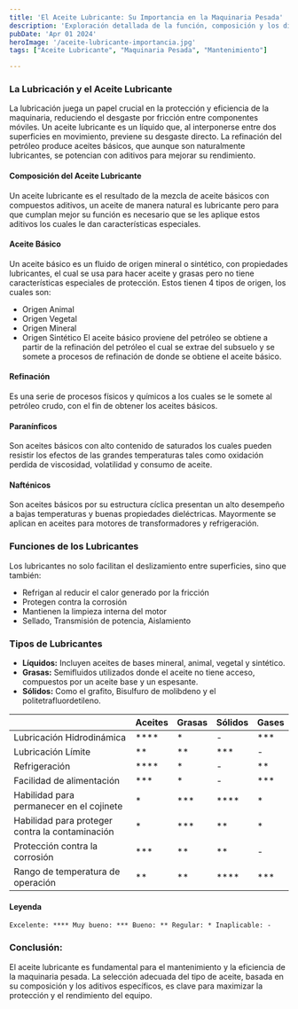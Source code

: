 ```yaml
---
title: 'El Aceite Lubricante: Su Importancia en la Maquinaria Pesada'
description: 'Exploración detallada de la función, composición y los diferentes tipos de aceite lubricante, junto con sus aditivos, para el mantenimiento óptimo de maquinaria'
pubDate: 'Apr 01 2024'
heroImage: '/aceite-lubricante-importancia.jpg'
tags: ["Aceite Lubricante", "Maquinaria Pesada", "Mantenimiento"]

---
```

### La Lubricación y el Aceite Lubricante
La lubricación juega un papel crucial en la protección y eficiencia de la maquinaria, reduciendo el desgaste por fricción entre componentes móviles. Un aceite lubricante es un líquido que, al interponerse entre dos superficies en movimiento, previene su desgaste directo. La refinación del petróleo produce aceites básicos, que aunque son naturalmente lubricantes, se potencian con aditivos para mejorar su rendimiento.
#### Composición del Aceite Lubricante
Un aceite lubricante es el resultado de la mezcla de aceite básicos con compuestos aditivos, un aceite de manera natural es lubricante pero para que cumplan mejor su función es necesario que se les aplique estos aditivos los cuales le dan características especiales.
#### Aceite Básico
Un aceite básico es un fluido de origen mineral o sintético, con propiedades lubricantes, el cual se usa para hacer aceite y grasas pero no tiene características especiales de protección.
Estos tienen 4 tipos de origen, los cuales son:
- Origen Animal
- Origen Vegetal
- Origen Mineral
- Origen Sintético
El aceite básico proviene del petróleo se obtiene a partir de la refinación del petróleo el cual se extrae del subsuelo y se somete a procesos de refinación de donde se obtiene el aceite básico.

#### Refinación
Es una serie de procesos físicos y químicos a los cuales se le somete al petróleo crudo, con el fin de obtener los aceites básicos.
#### Paranínficos
Son aceites básicos con alto contenido de saturados los cuales pueden resistir los efectos de las grandes temperaturas tales como oxidación perdida de viscosidad, volatilidad y consumo de aceite.
#### Nafténicos
Son aceites básicos por su estructura cíclica presentan un alto desempeño a bajas temperaturas y buenas propiedades dieléctricas. Mayormente se aplican en aceites para motores de transformadores y refrigeración.
### Funciones de los Lubricantes
Los lubricantes no solo facilitan el deslizamiento entre superficies, sino que también:
- Refrigan al reducir el calor generado por la fricción
- Protegen contra la corrosión
- Mantienen la limpieza interna del motor
- Sellado, Transmisión de potencia, Aislamiento
### Tipos de Lubricantes
- **Líquidos:** Incluyen aceites de bases mineral, animal, vegetal y sintético.
- **Grasas:** Semifluidos utilizados donde el aceite no tiene acceso, compuestos por un aceite base y un espesante.
- **Sólidos:** Como el grafito, Bisulfuro de molibdeno y el politetrafluordetileno.

|                         | Aceites| Grasas  | Sólidos| Gases|
|-------------------------| -------|---------|--------|------|
|Lubricación Hidrodinámica|****|*|-|***|
|Lubricación Límite|**|**|***|-|
|Refrigeración|****|* |-|**|
|Facilidad de alimentación|***|*|-|***|
|Habilidad para permanecer en el cojinete|*|***|****|*|
|Habilidad para proteger contra la contaminación|*|***|**|*|
|Protección contra la corrosión|***|**|**|-|
|Rango de temperatura de operación|**|**|****|***|

#### Leyenda
```
Excelente: **** Muy bueno: *** Bueno: ** Regular: * Inaplicable: - 
```

### Conclusión:
El aceite lubricante es fundamental para el mantenimiento y la eficiencia de la maquinaria pesada. La selección adecuada del tipo de aceite, basada en su composición y los aditivos específicos, es clave para maximizar la protección y el rendimiento del equipo.